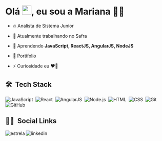 # Olá <img src="https://github.com/TheDudeThatCode/TheDudeThatCode/blob/master/Assets/Hi.gif" width="29px">, eu sou a Mariana :woman_technologist:

- 🔥 Analista de Sistema Junior 
 
- 🔭 Atualmente trabalhando no Safra
 
- 🌱 Aprendendo **JavaScript, ReactJS, AngularJS, NodeJS**

- 🚀 [Portifolio](https://marianambarros.github.io/portifolio/)

- ⚡ Curiosidade eu **❤️️🍫**


## 🛠 &nbsp;Tech Stack

![JavaScript](https://img.shields.io/badge/-JavaScript-05122A?style=flat&logo=javascript)&nbsp;
![React](https://img.shields.io/badge/-React-05122A?style=flat&logo=react)&nbsp;
![AngularJS](https://img.shields.io/badge/-AngularJS-05122A?style=flat&logo=angularjs)&nbsp;
![Node.js](https://img.shields.io/badge/-Node.js-05122A?style=flat&logo=node.js)&nbsp;
![HTML](https://img.shields.io/badge/-HTML-05122A?style=flat&logo=HTML5)&nbsp;
![CSS](https://img.shields.io/badge/-CSS-05122A?style=flat&logo=CSS3&logoColor=1572B6)&nbsp;
![Git](https://img.shields.io/badge/-Git-05122A?style=flat&logo=git)&nbsp;
![GitHub](https://img.shields.io/badge/-GitHub-05122A?style=flat&logo=github)&nbsp;

## 👩🏻 &nbsp;Social Links

<p align="center" style="background:blue">
 <a href="https://marianambarros.github.io/portifolio/" target="_blank">
  <img  align="left" src="https://img.shields.io/badge/-MarianaMBarros-05122A?style=flat&logo=estrela" alt="estrela"/>
</a>
<a href="https://linkedin.com/in/marianambarros" target="_blank">
  <img  align="left" src="https://img.shields.io/badge/-MarianaMBarros-05122A?style=flat&logo=linkedin" alt="linkedin"/>
</a> 
</p>

